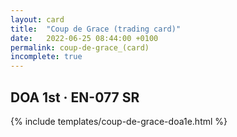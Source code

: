 ```yaml
---
layout: card
title:  "Coup de Grace (trading card)"
date:   2022-06-25 08:44:00 +0100
permalink: coup-de-grace_(card)
incomplete: true
---
```


## DOA 1st &middot; EN-077 SR

{% include templates/coup-de-grace-doa1e.html %}
